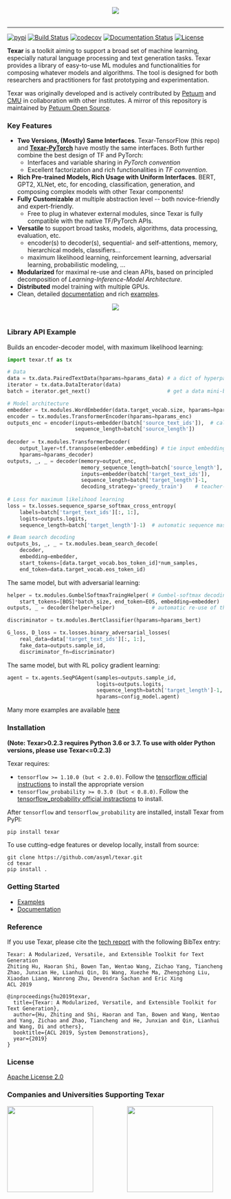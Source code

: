 <div align="center">
   <img src="./docs/_static/img/logo_h_035.png"><br><br>
</div>
 
-----------------


[![pypi](https://img.shields.io/pypi/v/texar.svg)](https://pypi.python.org/pypi/texar)
[![Build Status](https://travis-ci.org/asyml/texar.svg?branch=master)](https://travis-ci.org/asyml/texar)
[![codecov](https://codecov.io/gh/asyml/texar/branch/master/graph/badge.svg)](https://codecov.io/gh/asyml/texar)
[![Documentation Status](https://readthedocs.org/projects/texar/badge/?version=latest)](https://texar.readthedocs.io/en/latest/?badge=latest)
[![License](https://img.shields.io/badge/license-Apache%202.0-blue.svg)](https://github.com/asyml/texar/blob/master/LICENSE)
 

**Texar** is a toolkit aiming to support a broad set of machine learning, especially natural language processing and text generation tasks. Texar provides a library of easy-to-use ML modules and functionalities for composing whatever models and algorithms. The tool is designed for both researchers and practitioners for fast prototyping and experimentation.

Texar was originally developed and is 
actively contributed by [Petuum](https://petuum.com/) and [CMU](https://www.cmu.edu/) in collaboration with other institutes.
A mirror of this repository is maintained by [Petuum Open Source](https://github.com/petuum).

### Key Features
* **Two Versions, (Mostly) Same Interfaces**. Texar-TensorFlow (this repo) and **[Texar-PyTorch](https://github.com/asyml/texar-pytorch)** have mostly the same interfaces. Both further combine the best design of TF and PyTorch:
  - Interfaces and variable sharing in *PyTorch convention*
  - Excellent factorization and rich functionalities in *TF convention*.
* **Rich Pre-trained Models, Rich Usage with Uniform Interfaces**. BERT, GPT2, XLNet, etc, for encoding, classification, generation, and composing complex models with other Texar components!
* **Fully Customizable** at multiple abstraction level -- both novice-friendly and expert-friendly. 
  - Free to plug in whatever external modules, since Texar is fully compatible with the native TF/PyTorch APIs. 
* **Versatile** to support broad tasks, models, algorithms, data processing, evaluation, etc. 
   - encoder(s) to decoder(s), sequential- and self-attentions, memory, hierarchical models, classifiers... 
   - maximum likelihood learning, reinforcement learning, adversarial learning, probabilistic modeling, ... 
* **Modularized** for maximal re-use and clean APIs, based on principled decomposition of *Learning-Inference-Model Architecture*. 
* **Distributed** model training with multiple GPUs.
* Clean, detailed [documentation](https://texar.readthedocs.io) and rich [examples](./examples).


<div align="center">
   <img src="./docs/_static/img/texar_stack.png"><br><br>
</div> 

### Library API Example
Builds an encoder-decoder model, with maximum likelihood learning:
```python
import texar.tf as tx

# Data 
data = tx.data.PairedTextData(hparams=hparams_data) # a dict of hyperparameters 
iterator = tx.data.DataIterator(data)
batch = iterator.get_next()                         # get a data mini-batch

# Model architecture
embedder = tx.modules.WordEmbedder(data.target_vocab.size, hparams=hparams_emb)
encoder = tx.modules.TransformerEncoder(hparams=hparams_enc)
outputs_enc = encoder(inputs=embedder(batch['source_text_ids']),  # call as a function
                      sequence_length=batch['source_length'])
                      
decoder = tx.modules.TransformerDecoder(
    output_layer=tf.transpose(embedder.embedding) # tie input embedding w/ output layer
    hparams=hparams_decoder)
outputs, _, _ = decoder(memory=output_enc, 
                        memory_sequence_length=batch['source_length'],
                        inputs=embedder(batch['target_text_ids']),
                        sequence_length=batch['target_length']-1,
                        decoding_strategy='greedy_train')    # teacher-forcing decoding
                        
# Loss for maximum likelihood learning
loss = tx.losses.sequence_sparse_softmax_cross_entropy(
    labels=batch['target_text_ids'][:, 1:],
    logits=outputs.logits,
    sequence_length=batch['target_length']-1)  # automatic sequence masks

# Beam search decoding
outputs_bs, _, _ = tx.modules.beam_search_decode(
    decoder,
    embedding=embedder,
    start_tokens=[data.target_vocab.bos_token_id]*num_samples,
    end_token=data.target_vocab.eos_token_id)
```
The same model, but with adversarial learning:
```python
helper = tx.modules.GumbelSoftmaxTraingHelper( # Gumbel-softmax decoding
    start_tokens=[BOS]*batch_size, end_token=EOS, embedding=embedder)
outputs, _ = decoder(helper=helper)            # automatic re-use of the decoder variables

discriminator = tx.modules.BertClassifier(hparams=hparams_bert)        # pre-trained model

G_loss, D_loss = tx.losses.binary_adversarial_losses(
    real_data=data['target_text_ids'][:, 1:],
    fake_data=outputs.sample_id,
    discriminator_fn=discriminator)
```
The same model, but with RL policy gradient learning:
```python
agent = tx.agents.SeqPGAgent(samples=outputs.sample_id,
                             logits=outputs.logits,
                             sequence_length=batch['target_length']-1,
                             hparams=config_model.agent)
```
Many more examples are available [here](./examples)
  
### Installation

**(Note: Texar>0.2.3 requires Python 3.6 or 3.7. To use with older Python versions, please use Texar<=0.2.3)**

Texar requires:

* `tensorflow >= 1.10.0 (but < 2.0.0)`. Follow the [tensorflow official instructions](https://www.tensorflow.org/install) to install the appropriate version
* `tensorflow_probability >= 0.3.0 (but < 0.8.0)`. Follow the [tensorflow_probability official instractions](https://www.tensorflow.org/probability/install) to install.

After `tensorflow` and `tensorflow_probability` are installed, install Texar from PyPI: 
```bash
pip install texar
```

To use cutting-edge features or develop locally, install from source: 
```
git clone https://github.com/asyml/texar.git
cd texar
pip install .
```

### Getting Started
* [Examples](./examples)
* [Documentation](https://texar.readthedocs.io)

### Reference
If you use Texar, please cite the [tech report](https://arxiv.org/abs/1809.00794) with the following BibTex entry:
```
Texar: A Modularized, Versatile, and Extensible Toolkit for Text Generation
Zhiting Hu, Haoran Shi, Bowen Tan, Wentao Wang, Zichao Yang, Tiancheng Zhao, Junxian He, Lianhui Qin, Di Wang, Xuezhe Ma, Zhengzhong Liu, Xiaodan Liang, Wanrong Zhu, Devendra Sachan and Eric Xing
ACL 2019

@inproceedings{hu2019texar,
  title={Texar: A Modularized, Versatile, and Extensible Toolkit for Text Generation},
  author={Hu, Zhiting and Shi, Haoran and Tan, Bowen and Wang, Wentao and Yang, Zichao and Zhao, Tiancheng and He, Junxian and Qin, Lianhui and Wang, Di and others},
  booktitle={ACL 2019, System Demonstrations},
  year={2019}
}
```

### License
[Apache License 2.0](./LICENSE)

### Companies and Universities Supporting Texar
<p float="left">
   <img src="https://github.com/asyml/texar/blob/master/docs/_static/img/Petuum.png" width="200" align="top">
   &nbsp;&nbsp;&nbsp;&nbsp;&nbsp;&nbsp;&nbsp;&nbsp;&nbsp;&nbsp;&nbsp;&nbsp;&nbsp;&nbsp;&nbsp;&nbsp;&nbsp;&nbsp;
   <img src="https://asyml.io/assets/institutions/cmu.png", width="200" align="top">
</p>
